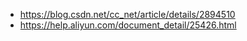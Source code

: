 * https://blog.csdn.net/cc_net/article/details/2894510
* https://help.aliyun.com/document_detail/25426.html